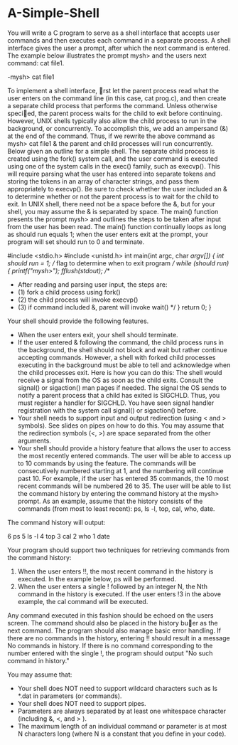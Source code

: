 # A-Simple-Shell
You will write a C program to serve as a shell interface that accepts
user commands and then executes each command in a separate process. A shell interface gives
the user a prompt, after which the next command is entered. The example below illustrates the
prompt mysh> and the users next command: cat file1.

-mysh> cat file1

To implement a shell interface, rst let the parent process read what the user enters on the command line (in this case, cat prog.c), and then create a separate child process that performs the command. Unless otherwise specied, the parent process waits for the child to exit before continuing. However, UNIX shells typically also allow the child process to run in the background, or concurrently. To accomplish this, we add an ampersand (&) at the end of the command. Thus, if we rewrite the above command as mysh> cat file1 & the parent and child processes will run concurrently. Below given an outline for a simple shell. The separate child process is created using the fork() system call, and the user command is executed using one of the system calls in the exec() family, such as execvp(). This will require parsing what the user has entered into separate tokens and storing the tokens in an array of character strings, and pass them appropriately to execvp(). Be sure to check whether the user included an & to determine whether or not the parent process is to wait for the child to exit. In UNIX shell, there need not be a space before the &, but for your shell, you may assume the & is separated by space. The main() function presents the prompt mysh> and outlines the steps to be taken after input from the user has been read. The main() function continually loops as long as should run equals 1; when the user enters exit at the prompt, your program will set should run to 0 and terminate.

#include <stdio.h>
#include <unistd.h>
int main(int argc, char *argv[])
{
int should run = 1; /* flag to determine when to exit program */
while (should run) {
printf("mysh>");
fflush(stdout);
/**
* After reading and parsing user input, the steps are:
* (1) fork a child process using fork()
* (2) the child process will invoke execvp()
* (3) if command included &, parent will invoke wait()
*/
}
return 0;
}

Your shell should provide the following features.
- When the user enters exit, your shell should terminate.
- If the user entered & following the command, the child process runs in the background, the shell should not block and wait but rather continue accepting commands. However, a shell with forked child processes executing in the background must be able to tell and acknowledge when the child processes exit. Here is how you can do this: The shell would receive a signal from the OS as soon as the child exits. Consult the signal() or sigaction() man pages if needed. The signal the OS sends to notify a parent process that a child has exited is SIGCHLD. Thus, you must register a handler for SIGCHLD. You have seen signal handler registration with the system call signal() or sigaction() before.
- Your shell needs to support input and output redirection (using < and > symbols). See slides on pipes on how to do this. You may assume that the redirection symbols (<, >) are space separated from the other arguments. 
- Your shell should provide a history feature that allows the user to access the most recently entered commands. The user will be able to access up to 10 commands by using the feature. The commands will be consecutively numbered starting at 1, and the numbering will continue past 10. For example, if the user has entered 35 commands, the 10 most recent commands will be numbered 26 to 35. The user will be able to list the command history by entering the command history at the mysh> prompt. As an example, assume that the history consists of the commands (from most to least recent): ps, ls -l, top, cal, who, date.

The command history will output:

6 ps
5 ls -l
4 top
3 cal
2 who
1 date

Your program should support two techniques for retrieving commands from the command history:
1. When the user enters !!, the most recent command in the history is executed. In the example below, ps will be performed.
2. When the user enters a single ! followed by an integer N, the Nth command in the history is executed. If the user enters !3 in the above example, the cal command will be executed.

Any command executed in this fashion should be echoed on the users screen. The command should also be placed in the history buer as the next command. The program should also manage basic error handling. If there are no commands in the history, entering !! should result in a message No commands in history. If there is no command corresponding to the number entered with the single !, the program should output "No such command in history."

You may assume that:
- Your shell does NOT need to support wildcard characters such as ls *.dat in parameters (or
commands).
- Your shell does NOT need to support pipes.
- Parameters are always separated by at least one whitespace character (including &, <, and > ).
- The maximum length of an individual command or parameter is at most N characters long (where N is a constant that you define in your code).
